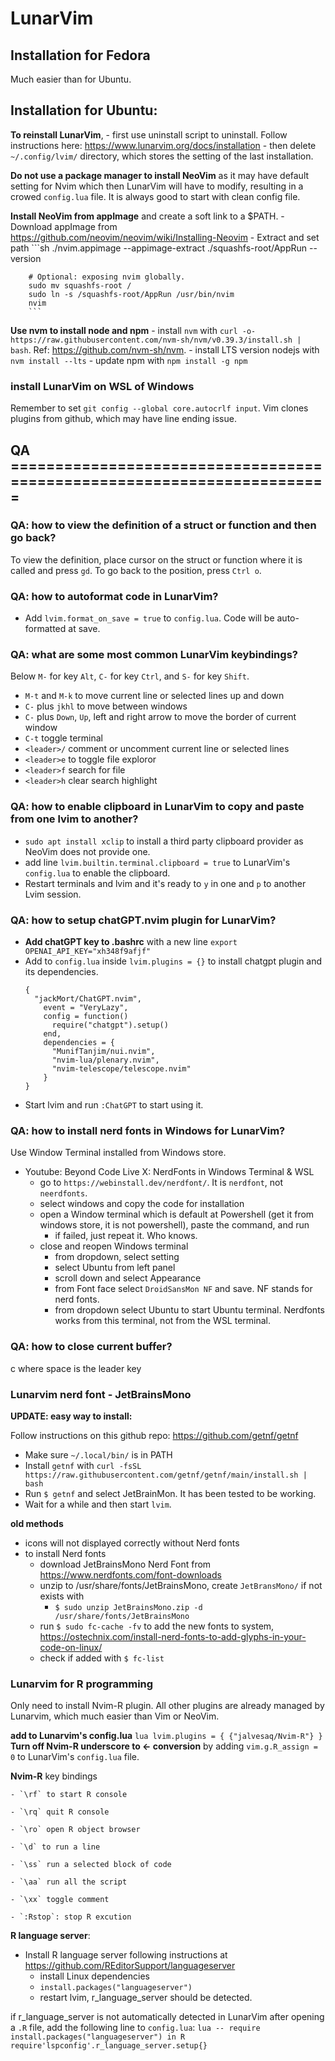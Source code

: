 # LunarVim

## Installation for Fedora

Much easier than for Ubuntu. 

## Installation for Ubuntu:

**To reinstall LunarVim**, 
    - first use uninstall script to uninstall. Follow instructions here: https://www.lunarvim.org/docs/installation
    - then delete `~/.config/lvim/` directory, which stores the setting of the last installation.

**Do not use a package manager to install NeoVim** as it may have default setting for Nvim which then LunarVim will have to modify, resulting in a crowed `config.lua` file. It is always good to start with clean config file.

**Install NeoVim from appImage** and create a soft link to a $PATH.
    - Download appImage from  https://github.com/neovim/neovim/wiki/Installing-Neovim
    - Extract and set path
        ```sh
        ./nvim.appimage --appimage-extract
        ./squashfs-root/AppRun --version

        # Optional: exposing nvim globally.
        sudo mv squashfs-root /
        sudo ln -s /squashfs-root/AppRun /usr/bin/nvim
        nvim
        ```
**Use nvm to install node and npm**
    - install `nvm` with `curl -o- https://raw.githubusercontent.com/nvm-sh/nvm/v0.39.3/install.sh | bash`. Ref: https://github.com/nvm-sh/nvm.
    - install LTS version nodejs with `nvm install --lts`
    - update npm with `npm install -g npm`

### install LunarVim on WSL of Windows

Remember to set `git config --global core.autocrlf input`. Vim clones plugins from github, which may have line ending issue.

## QA =======================================================================

### QA: how to view the definition of a struct or function and then go back?

To view the definition, place cursor on the struct or function where it is called and press `gd`. To go back to the position, press `Ctrl o`.

### QA: how to autoformat code in LunarVim?

- Add `lvim.format_on_save = true` to `config.lua`. Code will be auto-formatted at save.

### QA: what are some most common LunarVim keybindings?

Below `M-` for key `Alt`, `C-` for key `Ctrl`, and `S-` for key `Shift`.
- `M-t` and `M-k` to move current line or selected lines up and down
- `C-` plus `jkhl` to move between windows
- `C-` plus `Down`, `Up`, left and right arrow to move the border of current window
- `C-t` toggle terminal
- `<leader>/` comment or uncomment current line or selected lines
- `<leader>e` to toggle file exploror
- `<leader>f` search for file
- `<leader>h` clear search highlight


### QA: how to enable clipboard in LunarVim to copy and paste from one lvim to another?

- `sudo apt install xclip` to install a third party clipboard provider as NeoVim does not provide one.
- add line `lvim.builtin.terminal.clipboard = true` to LunarVim's `config.lua` to enable the clipboard.
- Restart terminals and lvim and it's ready to `y` in one and `p` to another Lvim session.

### QA: how to setup chatGPT.nvim plugin for LunarVim?

- **Add chatGPT key to .bashrc** with a new line `export OPENAI_API_KEY="xh348f9afjf"`
- Add to `config.lua` inside `lvim.plugins = {}` to install chatgpt plugin and its dependencies.
    ```
    {
      "jackMort/ChatGPT.nvim",
        event = "VeryLazy",
        config = function()
          require("chatgpt").setup()
        end,
        dependencies = {
          "MunifTanjim/nui.nvim",
          "nvim-lua/plenary.nvim",
          "nvim-telescope/telescope.nvim"
        }
    }
    ```
- Start lvim and run `:ChatGPT` to start using it.

### QA: how to install nerd fonts in Windows for LunarVim?

Use Window Terminal installed from Windows store.

- Youtube: Beyond Code Live X: NerdFonts in Windows Terminal & WSL
    - go to `https://webinstall.dev/nerdfont/`. It is `nerdfont`, not `neerdfonts`.
    - select windows and copy the code for installation
    - open a Window terminal which is default at Powershell (get it from windows store, it is not powershell), paste the command, and run
        - if failed, just repeat it. Who knows.
    - close and reopen Windows terminal
        - from dropdown, select setting
        - select Ubuntu from left panel
        - scroll down and select Appearance
        - from Font face select `DroidSansMon NF` and save. NF stands for nerd fonts.
        - from dropdown select Ubuntu to start Ubuntu terminal. Nerdfonts works from this terminal, not from the WSL terminal.

### QA: how to close current buffer?

<space> c where space is the leader key

### Lunarvim nerd font - JetBrainsMono

**UPDATE: easy way to install:**

Follow instructions on this github repo: https://github.com/getnf/getnf

- Make sure `~/.local/bin/` is in PATH
- Install `getnf` with `curl -fsSL https://raw.githubusercontent.com/getnf/getnf/main/install.sh | bash`
- Run `$ getnf` and select JetBrainMon. It has been tested to be working.
- Wait for a while and then start `lvim`.


**old methods**

- icons will not displayed correctly without Nerd fonts
- to install Nerd fonts
    - download JetBrainsMono Nerd Font from https://www.nerdfonts.com/font-downloads
    - unzip to /usr/share/fonts/JetBrainsMono, create `JetBransMono/` if not exists with
        - `$ sudo unzip JetBrainsMono.zip -d /usr/share/fonts/JetBrainsMono`
    - run `$ sudo fc-cache -fv` to add the new fonts to system, https://ostechnix.com/install-nerd-fonts-to-add-glyphs-in-your-code-on-linux/
    - check if added with `$ fc-list`

### Lunarvim for R programming
Only need to install Nvim-R plugin. All other plugins are already managed by Lunarvim, which much easier than Vim or NeoVim.

**add to Lunarvim's config.lua**
    ```lua
    lvim.plugins = {
        {"jalvesaq/Nvim-R"}
    }
    ```
**Turn off Nvim-R underscore to <- conversion** by adding `vim.g.R_assign = 0` to LunarVim's `config.lua` file.

**Nvim-R** key bindings

    - `\rf` to start R console
    
    - `\rq` quit R console
    
    - `\ro` open R object browser
    
    - `\d` to run a line
    
    - `\ss` run a selected block of code
    
    - `\aa` run all the script
    
    - `\xx` toggle comment
    
    - `:Rstop`: stop R excution

**R language server**: 

- Install R language server following instructions at https://github.com/REditorSupport/languageserver
    -  install Linux dependencies
    - `install.packages("languageserver")`
    - restart lvim, r_language_server should be detected.

if r_language_server is not automatically detected in LunarVim after opening a `.R` file, add the following line to `config.lua`:
    ```lua
    -- require install.packages("languageserver") in R
    require'lspconfig'.r_language_server.setup{}
    ```
